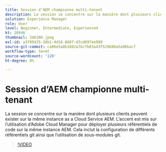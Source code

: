 ```yaml
---
title: Session d’AEM championne multi-tenant
description: La session se concentre sur la manière dont plusieurs clients peuvent exister sur la même instance as a Cloud Service AEM. L’accent est mis sur l’utilisation d’Adobe Cloud Manager pour déployer plusieurs référentiels de code sur la même instance AEM. Cela inclut la configuration de différents référentiels git ainsi que l’utilisation de sous-modules git.
solution: Experience Manager
role: User
level: Beginner, Intermediate, Experienced
kt: 10946
thumbnail: 346388.jpeg
exl-id: a3789435-28b1-4d16-8687-d3cd697ee999
source-git-commit: ca06e5a8b1602a7bcfb83a43f529680a5a96bacf
workflow-type: tm+mt
source-wordcount: '120'
ht-degree: 0%

---
```


# Session d’AEM championne multi-tenant

La session se concentre sur la manière dont plusieurs clients peuvent exister sur la même instance as a Cloud Service AEM. L’accent est mis sur l’utilisation d’Adobe Cloud Manager pour déployer plusieurs référentiels de code sur la même instance AEM. Cela inclut la configuration de différents référentiels git ainsi que l’utilisation de sous-modules git.

>[!VIDEO](https://video.tv.adobe.com/v/346388/?quality=12&learn=on)
